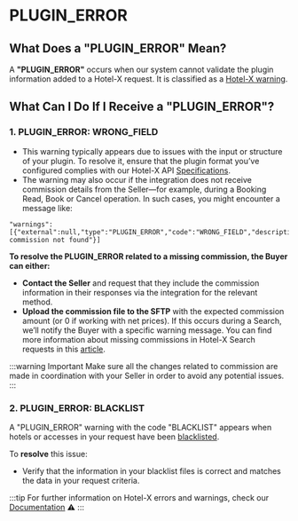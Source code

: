 ﻿---
sidebar_position: 21
---

# PLUGIN_ERROR

## What Does a "PLUGIN_ERROR" Mean? 
A **"PLUGIN_ERROR"** occurs when our system cannot validate the plugin information added to a Hotel-X request. It is classified as a [Hotel-X warning](/docs/apis/for-buyers/hotel-x-pull-buyers-api/making-requests/errors-and-warnings/booking-flow#warning-list).

## What Can I Do If I Receive a "PLUGIN_ERROR"? 

### **1. PLUGIN_ERROR: WRONG_FIELD**
- This warning typically appears due to issues with the input or structure of your plugin. To resolve it, ensure that the plugin format you’ve configured complies with our Hotel-X API [Specifications](/docs/apis/for-buyers/hotel-x-pull-buyers-api/plugins/overview).
- The warning may also occur if the integration does not receive commission details from the Seller—for example, during a Booking Read, Book or Cancel operation. In such cases, you might encounter a message like:

```
"warnings":[{"external":null,"type":"PLUGIN_ERROR","code":"WRONG_FIELD","description":"commission: commission not found"}]
```

**To resolve the PLUGIN_ERROR related to a missing commission, the Buyer can either:**
- **Contact the Seller** and request that they include the commission information in their responses via the integration for the relevant method.
- **Upload the commission file to the SFTP** with the expected commission amount (or 0 if working with net prices).
If this occurs during a Search, we’ll notify the Buyer with a specific warning message. You can find more information about missing commissions in Hotel-X Search requests in this [article](/kb/connectivity-products/for-buyers/errors-and-warnings/wrong-field-plugin-error).

:::warning Important
Make sure all the changes related to commission are made in coordination with your Seller in order to avoid any potential issues.
:::

### **2. PLUGIN_ERROR: BLACKLIST**
A "PLUGIN_ERROR" warning with the code "BLACKLIST" appears when hotels or accesses in your request have been [blacklisted](/docs/apis/for-buyers/hotel-x-pull-buyers-api/plugins/blacklist).

To **resolve** this issue:
- Verify that the information in your blacklist files is correct and matches the data in your request criteria.

:::tip
For further information on Hotel-X errors and warnings, check our [Documentation](/docs/apis/for-buyers/hotel-x-pull-buyers-api/making-requests/errors-and-warnings/booking-flow) ⚠️
:::